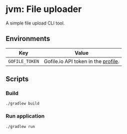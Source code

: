 # jvm: File uploader

A simple file upload CLI tool.

## Environments

| Key            | Value                                                              |
|----------------|--------------------------------------------------------------------|
| `GOFILE_TOKEN` | Gofile.io API token in the [profile](https://gofile.io/myProfile). |

## Scripts

### Build

```shell
./gradlew build
```

### Run application

```shell
./gradlew run
```
